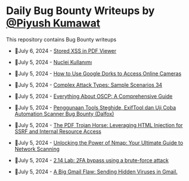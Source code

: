# Daily Bug Bounty Writeups by [@Piyush Kumawat](https://twitter.com/piyush_supiy) 
This repository contains Bug Bounty writeups

<!-- BLOG-POST-LIST:START -->
 - 💯July 6, 2024 - [Stored XSS in PDF Viewer](https://medium.com/@osamaavvan/stored-xss-in-pdf-viewer-9cc5b955de2b?source=rss------bug_bounty-5) 

 - 💯July 5, 2024 - [Nuclei Kullanımı](https://medium.com/@sabriacun552/nuclei-kullan%C4%B1m%C4%B1-7038742dc53e?source=rss------bug_bounty-5) 

 - 💯July 5, 2024 - [How to Use Google Dorks to Access Online Cameras](https://medium.com/@mirabelle.dib/how-to-use-google-dorks-to-access-online-cameras-251e83106f6b?source=rss------bug_bounty-5) 

 - 💯July 5, 2024 - [Complex Attack Types: Sample Scenarios 34](https://medium.com/@brsdncr/complex-attack-types-sample-scenarios-34-48d60e2bb0fb?source=rss------bug_bounty-5) 

 - 💯July 5, 2024 - [Everything About OSCP: A Comprehensive Guide](https://medium.com/@mazharshadab292/everything-about-oscp-a-comprehensive-guide-36794d325e67?source=rss------bug_bounty-5) 

 - 💯July 5, 2024 - [Penggunaan Tools Steghide, ExifTool dan Uji Coba Automation Scanner Bug Bounty &lpar;Dalfox&rpar;](https://medium.com/@anggitaniaaurien/penggunaan-tools-steghide-exiftool-dan-uji-coba-automation-scanner-bug-bounty-dalfox-4fbe93e83eb3?source=rss------bug_bounty-5) 

 - 💯July 5, 2024 - [The PDF Trojan Horse: Leveraging HTML Injection for SSRF and Internal Resource Access](https://uchihamrx.medium.com/the-pdf-trojan-horse-leveraging-html-injection-for-ssrf-and-internal-resource-access-fbf69efcb33d?source=rss------bug_bounty-5) 

 - 💯July 5, 2024 - [Unlocking the Power of Nmap: Your Ultimate Guide to Network Scanning](https://medium.com/@josuofficial327/unlocking-the-power-of-nmap-your-ultimate-guide-to-network-scanning-3cb66fe66d75?source=rss------bug_bounty-5) 

 - 💯July 5, 2024 - [2.14 Lab: 2FA bypass using a brute-force attack](https://cyberw1ng.medium.com/2-14-lab-2fa-bypass-using-a-brute-force-attack-ad74afd23fcd?source=rss------bug_bounty-5) 

 - 💯July 5, 2024 - [A Big Gmail Flaw: Sending Hidden Viruses in Gmail.](https://medium.com/@azanulrana/a-big-gmail-flaw-sending-hidden-viruses-in-gmail-09b52dd891e9?source=rss------bug_bounty-5) 
<!-- BLOG-POST-LIST:END -->
